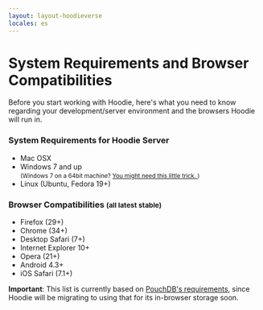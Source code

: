 ```yaml
---
layout: layout-hoodieverse
locales: es
---
```


# System Requirements and Browser Compatibilities

Before you start working with Hoodie, here's what you need to know regarding your development/server environment and the browsers Hoodie will run in.

### System Requirements for Hoodie Server
- Mac OSX
- Windows 7 and up<br />
<small>(Windows 7 on a 64bit machine? <a href="http://faq.hood.ie/#/question/38210291" target="_blank"> You might need this little trick. </a> )</small>
- Linux (Ubuntu, Fedora 19+)

### Browser Compatibilities <small>(all latest stable)</small>

* Firefox (29+)
* Chrome (34+)
* Desktop Safari (7+)
* Internet Explorer 10+
* Opera (21+)
* Android 4.3+
* iOS Safari (7.1+)

**Important**: This list is currently based on [PouchDB's requirements](http://pouchdb.com/learn.html), since Hoodie will be migrating to using that for its in-browser storage soon.

